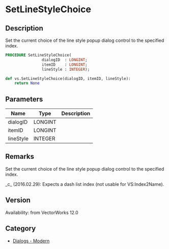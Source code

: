# SetLineStyleChoice

## Description
Set the current choice of the line style popup dialog control to the specified index.

```pascal
PROCEDURE SetLineStyleChoice(
				dialogID  : LONGINT;
				itemID    : LONGINT;
				lineStyle : INTEGER);
```

```python
def vs.SetLineStyleChoice(dialogID, itemID, lineStyle):
    return None
```

## Parameters
|Name|Type|Description|
|---|---|---|
|dialogID|LONGINT|   |
|itemID|LONGINT|   |
|lineStyle|INTEGER|   |

## Remarks
Set the current choice of the line style popup dialog control to the specified index.

\_c\_ (2016.02.29): Expects a dash list index (not usable for VS:Index2Name).

## Version
Availability: from VectorWorks 12.0

## Category
* [Dialogs - Modern](../Categories/Dialogs%20-%20Modern.md)
